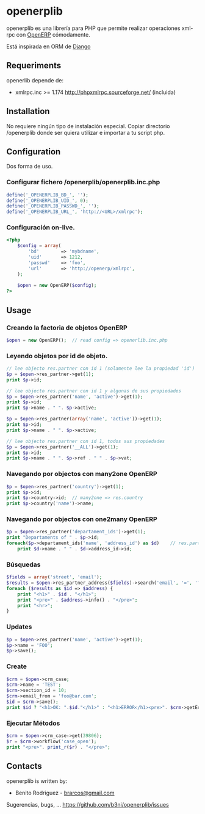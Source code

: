 # openerplib

openerplib es una librería para PHP que permite realizar operaciones xml-rpc con [OpenERP](http://www.openerp.com/)
cómodamente.

Está inspirada en ORM de [Django](https://www.djangoproject.com/)

## Requeriments

openerlib depende de:

* xmlrpc.inc >= 1.174 http://phpxmlrpc.sourceforge.net/ (incluida)

## Installation

No requiere ningún tipo de instalación especial. Copiar directorio /openerplib 
donde ser quiera utilizar e importar a tu script php.

## Configuration

Dos forma de uso.

### Configurar fichero /openerplib/openerplib.inc.php

```php
define('_OPENERPLIB_BD_', '');
define('_OPENERPLIB_UID_', 0);
define('_OPENERPLIB_PASSWD_', '');
define('_OPENERPLIB_URL_', 'http://<URL>/xmlrpc');
```

### Configuración on-live.

```php
<?php
	$config = array(
		'bd'        => 'mybdname',
		'uid'       => 1212,
		'passwd'    => 'foo',
		'url'       => 'http://openerp/xmlrpc',
	);
	
	$open = new OpenERP($config);
?>
```

## Usage

### Creando la factoria de objetos OpenERP

```php
$open = new OpenERP();	// read config => openerlib.inc.php
```

### Leyendo objetos por id de objeto.

```php
// lee objecto res.partner con id 1 (solamente lee la propiedad 'id')
$p = $open->res_partner->get(1);
print $p->id;

// lee objecto res.partner con id 1 y algunas de sus propiedades
$p = $open->res_partner('name', 'active')->get(1);
print $p->id;
print $p->name . " ". $p->active;

$p = $open->res_partner(array('name', 'active'))->get(1);
print $p->id;
print $p->name . " ". $p->active;

// lee objecto res.partner con id 1, todos sus propiedades
$p = $open->res_partner('__ALL')->get(1);
print $p->id;
print $p->name . " ". $p->ref . " " . $p->vat;
```
    
### Navegando por objectos con many2one OpenERP
	
```php
$p = $open->res_partner('country')->get(1);
print $p->id;
print $p->country->id;	// many2one => res.country
print $p->country('name')->name;
```
	
### Navegando por objectos con one2many OpenERP

```php
$p = $open->res_partner('departament_ids')->get(1);
print "Departaments of " . $p->id; 
foreach($p->departament_ids('name', 'address_id') as $d)	// res.partner.departament
	print $d->name . " " . $d->address_id->id;
```
	
### Búsquedas

```php
$fields = array('street', 'email');
$results = $open->res_partner_address($fields)->search('email', '=', 'foo@bar.com');
foreach ($results as $id => $address) {
	print "<h1>" . $id . "</h1>";
	print "<pre>" . $address->info() . "</pre>";
	print "<hr>";
}
```

### Updates

```php
$p = $open->res_partner('name', 'active')->get(1);
$p->name = 'FOO';
$p->save();
```

### Create

```php
$crm = $open->crm_case;
$crm->name = 'TEST';
$crm->section_id = 10;
$crm->email_from = 'foo@bar.com';
$id = $crm->save();
print $id ? "<h1>OK: ".$id."</h1>" : "<h1>ERROR</h1><pre>". $crm->getError() . "</pre>";
```


### Ejecutar Métodos

```php
$crm = $open->crm_case->get(39806);
$r = $crm->workflow('case_open');
print "<pre>". print_r($r) . "</pre>";
```

## Contacts

openerplib is written by:

* Benito Rodriguez - brarcos@gmail.com

Sugerencias, bugs, ... https://github.com/b3ni/openerplib/issues